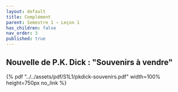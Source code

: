 ```yaml
---
layout: default
title: Complément
parent: Semestre 1 – Leçon 1
has_children: false
nav_order: 3
published: true
---
```

## Nouvelle de P.K. Dick : "Souvenirs à vendre"

{% pdf "../../assets/pdf/S1L1/pkdick-souvenirs.pdf" width=100% height=750px no_link %}